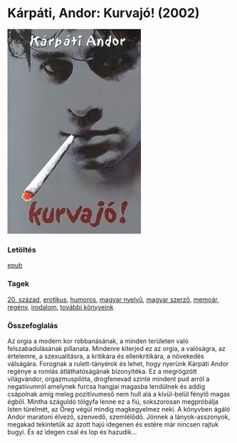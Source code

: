 # <a name="id_670">Kárpáti, Andor: Kurvajó! (2002)</a>
<img src="https://github.com/BercziSandor/calibre_lib/raw/main/main/Karpati%2C%20Andor/Kurvajo%21%20%28670%29/cover.jpg" alt="cover" width="300"/>

### Letöltés
[epub](https://github.com/BercziSandor/calibre_lib/raw/main/main/Karpati%2C%20Andor/Kurvajo%21%20%28670%29/Kurvajo%21%20-%20Karpati%2C%20Andor.epub)

### Tagek
[20. század](https://github.com/berczisandor/calibre_lib/blob/main/main/_tags/20.%20sz%c3%a1zad.md), [erotikus](https://github.com/berczisandor/calibre_lib/blob/main/main/_tags/erotikus.md), [humoros](https://github.com/berczisandor/calibre_lib/blob/main/main/_tags/humoros.md), [magyar nyelvű](https://github.com/berczisandor/calibre_lib/blob/main/main/_tags/magyar%20nyelv%c5%b1.md), [magyar szerző](https://github.com/berczisandor/calibre_lib/blob/main/main/_tags/magyar%20szerz%c5%91.md), [memoár](https://github.com/berczisandor/calibre_lib/blob/main/main/_tags/memo%c3%a1r.md), [regény](https://github.com/berczisandor/calibre_lib/blob/main/main/_tags/reg%c3%a9ny.md), [irodalom](https://github.com/berczisandor/calibre_lib/blob/main/main/_tags/irodalom.md), [további könyveink](https://github.com/berczisandor/calibre_lib/blob/main/main/_tags/tov%c3%a1bbi%20k%c3%b6nyveink.md)

### Összefoglalás
<p class="description">Az orgia a modern kor robbanásának, a minden területen való felszabadulásának pillanata. Mindenre kiterjed ez az orgia, a valóságra, az értelemre, a szexualitásra, a kritikára és ellenkritikára, a növekedés válságára. Forognak a rulett-tányérok és lehet, hogy nyerünk Kárpáti Andor regénye a romlás átláthatóságának bizonyítéka. Ez a megrögzött világvándor, orgazmuspilóta, drogfenevad szinte mindent pud arról a negatívumról amelynek furcsa hangjai magasba lendülnek és addig csápolnak amíg meleg pozitívumeső nem hull alá a kívül-belül fénylő magas égből. Mintha száguldó tölgyfa lenne ez a fiú, sokszorosan megpróbálja Isten türelmét, az Öreg végül mindig magkegyelmez neki. A könyvben ágáló Andor maratoni élvező, szenvedő, szemlélődő. Jönnek a lányok-asszonyok, megakad tekintetűk az ázott hajú idegenen és estére már nincsen rajtuk bugyi. És az idegen csal és lop és hazudik…</p>


